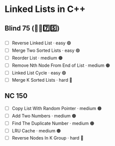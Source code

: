 # Linked Lists in C++

## Blind 75 (🧑‍🦯7️⃣5️⃣)
- [ ] Reverse Linked List · easy 🟢 
- [ ] Merge Two Sorted Lists · easy 🟢 
- [ ] Reorder List · medium 🟠
- [ ] Remove Nth Node From End of List · medium 🟠
- [ ] Linked List Cycle · easy 🟢 	
- [ ] Merge K Sorted Lists · hard 🔴

## NC 150
- [ ] Copy List With Random Pointer · medium 🟠	
- [ ] Add Two Numbers · medium 🟠
- [ ] Find The Duplicate Number · medium 🟠
- [ ] LRU Cache · medium 🟠
- [ ] Reverse Nodes In K Group · hard 🔴